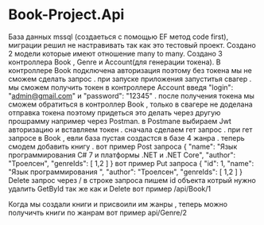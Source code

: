 # Book-Project.Api

База данных mssql (создаеться с помощью EF метод code first), миграции решил не настравивать так как это тестовый проект. 
Создано 2 модели которые имеют отношение many to many. 
Создано 3 контроллера Book , Genre и Account(для генерации токена). 
В контроллере Book подключена авторизация поэтому без токена мы не сможем сделать запрос . 
при запуске приложения запуститья свагер . мы сможем получить токен в контроллере Account введя "login": "admin@gmail.com" и "password": "12345" . 
после получения токена мы сможем обратиться в контроллер Book , только в свагере не доделана отправка токена поэтому придеться это делать через другую прошрамму например через Postman. 
в Postmane выбираем Jwt авторизацию и вставляем токен .
сначала сделаем гет запрос . при гет запросе в Book , евли база пустая создастся в базе 4 жанра . 
теперь смодем добавить книгу . 
вот пример Post запроса 
{
  "name": "Язык программирования C# 7 и платформы .NET и .NET Core",
  "author": "Троелсен",
  "genreIds": [
    1,2
  ]
}
вот пример Put запроса 
{
  "id": 1,
  "name": "Язык программирования ",
  "author": "Троелсен",
  "genreIds": [
    1,2
  ]
}
Delete запрос через / в строке запроса пишем id объекта котрый нужно удалить 
GetById  так же как и Delete  вот пример /api/Book/1

Когда мы создали книги и присвоили им жанры , теперь можно получичть книги по жанрам 
вот пример  api/Genre/2
